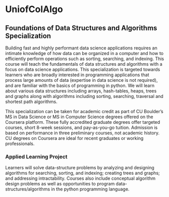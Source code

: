 # UniofColAlgo

## Foundations of Data Structures and Algorithms Specialization

Building fast and highly performant data science applications requires an intimate knowledge of how data can be organized in a computer and how to efficiently perform operations such as sorting, searching, and indexing. This course will teach the fundamentals of data structures and algorithms with a focus on data science applications. This specialization is targeted towards learners who are broadly interested in programming applications that process large amounts of data (expertise in data science is not required), and are familiar with the basics of programming in python. We will learn about various data structures including arrays, hash-tables, heaps, trees and graphs along with algorithms including sorting, searching, traversal and shortest path algorithms. 

This specialization can be taken for academic credit as part of CU Boulder’s MS in Data Science or MS in Computer Science degrees offered on the Coursera platform. These fully accredited graduate degrees offer targeted courses, short 8-week sessions, and pay-as-you-go tuition. Admission is based on performance in three preliminary courses, not academic history. CU degrees on Coursera are ideal for recent graduates or working professionals. 

### Applied Learning Project

Learners will solve data-structure problems by analyzing and designing algorithms for searching, sorting, and indexing; creating trees and graphs; and addressing intractability. Courses also include conceptual algorithm design problems as well as 
opportunities to program data-structures/algorithms in the python 
programming language.
